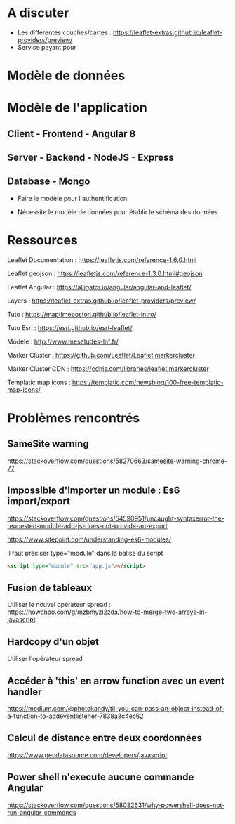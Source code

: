 # A discuter

- Les différentes couches/cartes :  https://leaflet-extras.github.io/leaflet-providers/preview/ 
- Service payant pour 



# Modèle de données





# Modèle de l'application



## Client - Frontend - Angular 8



## Server - Backend - NodeJS - Express



## Database - Mongo

- Faire le modèle pour l'authentification



- Nécessite le modèle de données pour établir le schéma des données

  





# Ressources

Leaflet Documentation :  https://leafletjs.com/reference-1.6.0.html

Leaflet geojson :  https://leafletjs.com/reference-1.3.0.html#geojson 

Leaflet Angular :  https://alligator.io/angular/angular-and-leaflet/ 

Layers :  https://leaflet-extras.github.io/leaflet-providers/preview/ 

Tuto :  https://maptimeboston.github.io/leaflet-intro/ 

Tuto Esri :  https://esri.github.io/esri-leaflet/ 

Modèle :  http://www.mesetudes-lnf.fr/ 

Marker Cluster :  https://github.com/Leaflet/Leaflet.markercluster 

Marker Cluster CDN :  https://cdnjs.com/libraries/leaflet.markercluster 

Templatic map icons :  https://templatic.com/newsblog/100-free-templatic-map-icons/





# Problèmes rencontrés



## SameSite warning

https://stackoverflow.com/questions/58270663/samesite-warning-chrome-77 



## Impossible d'importer un module : Es6 import/export

https://stackoverflow.com/questions/54590951/uncaught-syntaxerror-the-requested-module-add-js-does-not-provide-an-export 

https://www.sitepoint.com/understanding-es6-modules/ 

il faut préciser type="module" dans la balise du script

```html
<script type="module" src="app.js"></script>
```



## Fusion de tableaux

Utiliser le nouvel opérateur spread :  https://howchoo.com/g/mzbmyzi2zda/how-to-merge-two-arrays-in-javascript 



## Hardcopy d'un objet

Utiliser l'opérateur spread



## Accéder à 'this' en arrow function avec un event handler

 https://medium.com/@photokandy/til-you-can-pass-an-object-instead-of-a-function-to-addeventlistener-7838a3c4ec62 



## Calcul de distance entre deux coordonnées

 https://www.geodatasource.com/developers/javascript 



## Power shell n'execute aucune commande Angular 

 https://stackoverflow.com/questions/58032631/why-powershell-does-not-run-angular-commands 